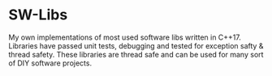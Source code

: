 # SW-Libs
My own implementations of most used software libs written in C++17.
Libraries have passed unit tests, debugging and tested for exception safty & thread safety.
These libraries are thread safe and can be used for many sort of DIY software projects.
